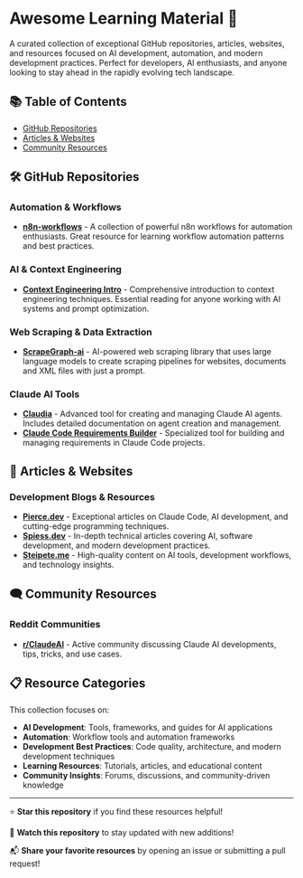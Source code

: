 # Awesome Learning Material 🚀

A curated collection of exceptional GitHub repositories, articles, websites, and resources focused on AI development, automation, and modern development practices. Perfect for developers, AI enthusiasts, and anyone looking to stay ahead in the rapidly evolving tech landscape.

## 📚 Table of Contents

- [GitHub Repositories](#github-repositories)
- [Articles & Websites](#articles--websites)
- [Community Resources](#community-resources)

## 🛠 GitHub Repositories

### Automation & Workflows
- **[n8n-workflows](https://github.com/Zie619/n8n-workflows)** - A collection of powerful n8n workflows for automation enthusiasts. Great resource for learning workflow automation patterns and best practices.

### AI & Context Engineering
- **[Context Engineering Intro](https://github.com/coleam00/context-engineering-intro)** - Comprehensive introduction to context engineering techniques. Essential reading for anyone working with AI systems and prompt optimization.

### Web Scraping & Data Extraction
- **[ScrapeGraph-ai](https://github.com/ScrapeGraphAI/Scrapegraph-ai)** - AI-powered web scraping library that uses large language models to create scraping pipelines for websites, documents and XML files with just a prompt.

### Claude AI Tools
- **[Claudia](https://github.com/getAsterisk/claudia)** - Advanced tool for creating and managing Claude AI agents. Includes detailed documentation on agent creation and management.
- **[Claude Code Requirements Builder](https://github.com/rizethereum/claude-code-requirements-builder)** - Specialized tool for building and managing requirements in Claude Code projects.

## 📖 Articles & Websites

### Development Blogs & Resources
- **[Pierce.dev](https://pierce.dev/)** - Exceptional articles on Claude Code, AI development, and cutting-edge programming techniques.
- **[Spiess.dev](https://spiess.dev/)** - In-depth technical articles covering AI, software development, and modern development practices.
- **[Steipete.me](https://steipete.me/)** - High-quality content on AI tools, development workflows, and technology insights.

## 🗨 Community Resources

### Reddit Communities
- **[r/ClaudeAI](https://www.reddit.com/r/ClaudeAI/)** - Active community discussing Claude AI developments, tips, tricks, and use cases.

## 📋 Resource Categories

This collection focuses on:
- **AI Development**: Tools, frameworks, and guides for AI applications
- **Automation**: Workflow tools and automation frameworks
- **Development Best Practices**: Code quality, architecture, and modern development techniques
- **Learning Resources**: Tutorials, articles, and educational content
- **Community Insights**: Forums, discussions, and community-driven knowledge

---

⭐ **Star this repository** if you find these resources helpful!

🔄 **Watch this repository** to stay updated with new additions!

📬 **Share your favorite resources** by opening an issue or submitting a pull request!